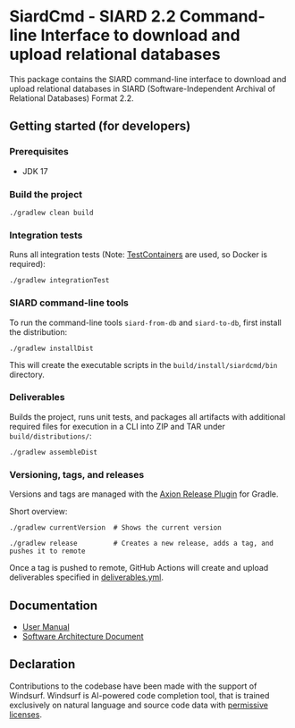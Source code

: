# SiardCmd - SIARD 2.2 Command-line Interface to download and upload relational databases
This package contains the SIARD command-line interface to download and upload relational databases in SIARD (Software-Independent Archival of Relational Databases) Format 2.2.

## Getting started (for developers)
### Prerequisites
- JDK 17

### Build the project
```shell
./gradlew clean build
```

### Integration tests
Runs all integration tests (Note: [TestContainers](https://testcontainers.com/) are used, so Docker is required):
```shell
./gradlew integrationTest
```

### SIARD command-line tools
To run the command-line tools `siard-from-db` and `siard-to-db`, first install the distribution:

```shell
./gradlew installDist
```

This will create the executable scripts in the `build/install/siardcmd/bin` directory. 

### Deliverables
Builds the project, runs unit tests, and packages all artifacts with additional required files for execution in a CLI into ZIP and TAR under `build/distributions/`:
```shell
./gradlew assembleDist
```

### Versioning, tags, and releases
Versions and tags are managed with the [Axion Release Plugin](https://github.com/allegro/axion-release-plugin) for Gradle.

Short overview:
```shell
./gradlew currentVersion  # Shows the current version

./gradlew release         # Creates a new release, adds a tag, and pushes it to remote
```

Once a tag is pushed to remote, GitHub Actions will create and upload deliverables specified in [deliverables.yml](.github/workflows/deliverables.yml).

## Documentation
- [User Manual](https://github.com/sfa-siard/siard-suite/blob/main/docs/user-manual/en/user-manual.adoc)
- [Software Architecture Document](https://github.com/sfa-siard/siard-suite/blob/main/docs/sad/sad.adoc)

## Declaration
Contributions to the codebase have been made with the support of Windsurf. Windsurf is AI-powered code completion tool, that is trained exclusively on natural language and source code data with [permissive licenses](https://windsurf.com/blog/copilot-trains-on-gpl-codeium-does-not). 
